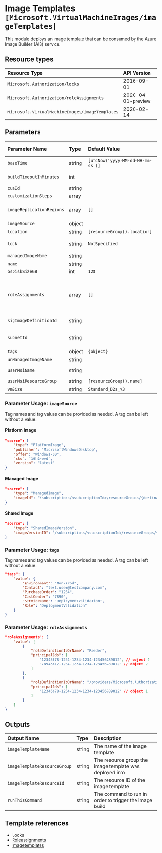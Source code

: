 # Image Templates `[Microsoft.VirtualMachineImages/imageTemplates]`

This module deploys an image template that can be consumed by the Azure Image Builder (AIB) service.

## Resource types

| Resource Type | API Version |
| :-- | :-- |
| `Microsoft.Authorization/locks` | 2016-09-01 |
| `Microsoft.Authorization/roleAssignments` | 2020-04-01-preview |
| `Microsoft.VirtualMachineImages/imageTemplates` | 2020-02-14 |

## Parameters

| Parameter Name | Type | Default Value | Possible Values | Description |
| :-- | :-- | :-- | :-- | :-- |
| `baseTime` | string | `[utcNow('yyyy-MM-dd-HH-mm-ss')]` |  | Generated. Do not provide a value! This date value is used to generate a unique image template name. |
| `buildTimeoutInMinutes` | int |  |  | Optional. Image build timeout in minutes. Allowed values: 0-960. 0 means the default 240 minutes |
| `cuaId` | string |  |  | Optional. Customer Usage Attribution ID (GUID). This GUID must be previously registered |
| `customizationSteps` | array |  |  | Required. Customization steps to be run when building the VM image. |
| `imageReplicationRegions` | array | `[]` |  | Optional. List of the regions the image produced by this solution should be stored in the Shared Image Gallery. When left empty, the deployment's location will be taken as a default value. |
| `imageSource` | object |  |  | Required. Image source definition in object format. |
| `location` | string | `[resourceGroup().location]` |  | Optional. Location for all resources. |
| `lock` | string | `NotSpecified` | `[CanNotDelete, NotSpecified, ReadOnly]` | Optional. Specify the type of lock. |
| `managedImageName` | string |  |  | Optional. Name of the managed image that will be created in the AIB resourcegroup. |
| `name` | string |  |  | Required. Name of the Image Template to be built by the Azure Image Builder service. |
| `osDiskSizeGB` | int | `128` |  | Optional. Specifies the size of OS disk. |
| `roleAssignments` | array | `[]` |  | Optional. Array of role assignment objects that contain the 'roleDefinitionIdOrName' and 'principalId' to define RBAC role assignments on this resource. In the roleDefinitionIdOrName attribute, you can provide either the display name of the role definition, or its fully qualified ID in the following format: '/providers/Microsoft.Authorization/roleDefinitions/c2f4ef07-c644-48eb-af81-4b1b4947fb11' |
| `sigImageDefinitionId` | string |  |  | Optional. Resource ID of Shared Image Gallery to distribute image to, e.g.: /subscriptions/<subscriptionID>/resourceGroups/<SIG resourcegroup>/providers/Microsoft.Compute/galleries/<SIG name>/images/<image definition> |
| `subnetId` | string |  |  | Optional. Resource ID of an already existing subnet, e.g. '/subscriptions/<subscriptionId>/resourceGroups/<resourceGroupName>/providers/Microsoft.Network/virtualNetworks/<vnetName>/subnets/<subnetName>'. If no value is provided, a new VNET will be created in the target Resource Group. |
| `tags` | object | `{object}` |  | Optional. Tags of the resource. |
| `unManagedImageName` | string |  |  | Optional. Name of the unmanaged image that will be created in the AIB resourcegroup. |
| `userMsiName` | string |  |  | Required. Name of the User Assigned Identity to be used to deploy Image Templates in Azure Image Builder. |
| `userMsiResourceGroup` | string | `[resourceGroup().name]` |  | Optional. Resource group of the user assigned identity. |
| `vmSize` | string | `Standard_D2s_v3` |  | Optional. Specifies the size for the VM. |

### Parameter Usage: `imageSource`

Tag names and tag values can be provided as needed. A tag can be left without a value.

#### Platform Image

```json
"source": {
    "type": "PlatformImage",
    "publisher": "MicrosoftWindowsDesktop",
    "offer": "Windows-10",
    "sku": "19h2-evd",
    "version": "latest"
}
```

#### Managed Image

```json
"source": {
    "type": "ManagedImage",
    "imageId": "/subscriptions/<subscriptionId>/resourceGroups/{destinationResourceGroupName}/providers/Microsoft.Compute/images/<imageName>"
}
```

#### Shared Image

```json
"source": {
    "type": "SharedImageVersion",
    "imageVersionID": "/subscriptions/<subscriptionId>/resourceGroups/<resourceGroup>/providers/Microsoft.Compute/galleries/<sharedImageGalleryName>/images/<imageDefinitionName/versions/<imageVersion>"
}
```

### Parameter Usage: `tags`

Tag names and tag values can be provided as needed. A tag can be left without a value.

```json
"tags": {
    "value": {
        "Environment": "Non-Prod",
        "Contact": "test.user@testcompany.com",
        "PurchaseOrder": "1234",
        "CostCenter": "7890",
        "ServiceName": "DeploymentValidation",
        "Role": "DeploymentValidation"
    }
}
```

### Parameter Usage: `roleAssignments`

```json
"roleAssignments": {
    "value": [
        {
            "roleDefinitionIdOrName": "Reader",
            "principalIds": [
                "12345678-1234-1234-1234-123456789012", // object 1
                "78945612-1234-1234-1234-123456789012" // object 2
            ]
        },
        {
            "roleDefinitionIdOrName": "/providers/Microsoft.Authorization/roleDefinitions/c2f4ef07-c644-48eb-af81-4b1b4947fb11",
            "principalIds": [
                "12345678-1234-1234-1234-123456789012" // object 1
            ]
        }
    ]
}
```

## Outputs

| Output Name | Type | Description |
| :-- | :-- | :-- |
| `imageTemplateName` | string | The name of the image template |
| `imageTemplateResourceGroup` | string | The resource group the image template was deployed into |
| `imageTemplateResourceId` | string | The resource ID of the image template |
| `runThisCommand` | string | The command to run in order to trigger the image build |

## Template references

- [Locks](https://docs.microsoft.com/en-us/azure/templates/Microsoft.Authorization/2016-09-01/locks)
- [Roleassignments](https://docs.microsoft.com/en-us/azure/templates/Microsoft.Authorization/2020-04-01-preview/roleAssignments)
- [Imagetemplates](https://docs.microsoft.com/en-us/azure/templates/Microsoft.VirtualMachineImages/2020-02-14/imageTemplates)
